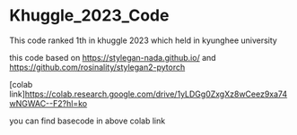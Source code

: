 # Khuggle_2023_Code
This code ranked 1th in khuggle 2023 which held in kyunghee university

this code based on https://stylegan-nada.github.io/ and https://github.com/rosinality/stylegan2-pytorch

[colab link]https://colab.research.google.com/drive/1yLDGg0ZxgXz8wCeez9xa74wNGWAC--F2?hl=ko

you can find basecode in above colab link

